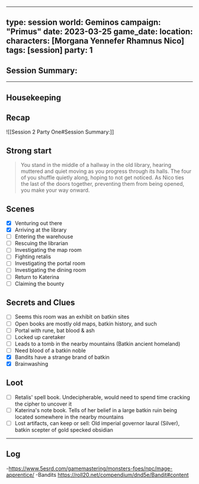 

---
type: session
world: Geminos
campaign: "Primus"
date: 2023-03-25
game_date: 
location: 
characters: [Morgana Yennefer Rhamnus Nico]
tags: [session]
party: 1
---

## Session Summary:



---

## Housekeeping



## Recap

![[Session 2 Party One#Session Summary:]]

## Strong start

>You stand in the middle of a hallway in the old library, hearing muttered and quiet moving as you progress through its halls. The four of you shuffle quietly along, hoping to not get noticed.  As Nico ties the last of the doors together, preventing them from being opened, you make your way onward.
## Scenes

- [x] Venturing out there
- [x] Arriving at the library
- [ ] Entering the warehouse
- [ ] Rescuing the librarian
- [ ] Investigating the map room
- [ ] Fighting retalis
- [ ] Investigating the portal room
- [ ] Investigating the dining room
- [ ] Return to Katerina
- [ ] Claiming the bounty

## Secrets and Clues

- [ ] Seems this room was an exhibit on batkin sites
- [ ] Open books are mostly old maps, batkin history, and such
- [ ] Portal with rune, bat blood & ash
- [ ] Locked up caretaker
- [ ] Leads to a tomb in the nearby mountains (Batkin ancient homeland)
- [ ] Need blood of a batkin noble
- [x] Bandits have a strange brand of batkin 
- [x] Brainwashing

## Loot

- [ ] Retalis' spell book. Undecipherable, would need to spend time cracking the cipher to uncover it
- [ ] Katerina's note book. Tells of her belief in a large batkin ruin being located somewhere in the nearby mountains
- [ ]  Lost artifacts, can keep or sell: Old imperial governor laural (Silver), batkin scepter of gold specked obsidian

---

## Log



-https://www.5esrd.com/gamemastering/monsters-foes/npc/mage-apprentice/
-Bandits https://roll20.net/compendium/dnd5e/Bandit#content













